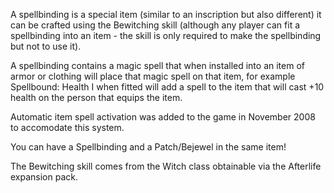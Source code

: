 ---
---
A spellbinding is a special item (similar to an inscription but also different) it can be crafted using the Bewitching skill (although any player can fit a spellbinding into an item - the skill is only required to make the spellbinding but not to use it).

A spellbinding contains a magic spell that when installed into an item of armor or clothing will place that magic spell on that item, for example Spellbound: Health I when fitted will add a spell to the item that will cast +10 health on the person that equips the item.

Automatic item spell activation was added to the game in November 2008 to accomodate this system.

You can have a Spellbinding and a Patch/Bejewel in the same item!

The Bewitching skill comes from the Witch class obtainable via the Afterlife expansion pack.